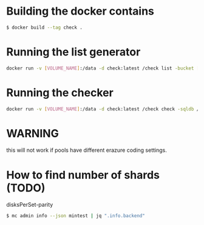 # Building the docker contains
```bash
$ docker build --tag check .

```

# Running the list generator
```bash
docker run -v [VOLUME_NAME]:/data -d check:latest /check list -bucket [BUCKET_NAME] -sqldb /data/[DATABASE_FILE] -concurrency 1000 -key [MINIO_ACCESS_KEY] -secret [MINIO_SECRET_KEY] -minio [MINIO_ENDPOINT] --insecure --ignoreMultipart -logN 50000 -reset
```

# Running the checker
```bash
docker run -v [VOLUME_NAME]:/data -d check:latest /check check -sqldb /data/[DATABASE_FILE] -concurrency 1000 -key [MINIO_ACCESS_KEY] -secret [MINIO_SECRET_KEY] -minio [MINIO_ENDPOINT] --insecure --ignoreMultipart -logN 50000 -reset -shards [NUMBER_OF_OBJECT_SHARDS_BASED_ON_ERAZURE_SETTINGS]
```

# WARNING
this will not work if pools have different erazure coding settings.

# How to find number of shards (TODO)
disksPerSet-parity
```bash
$ mc admin info --json mintest | jq ".info.backend"
```

